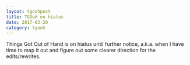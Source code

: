 ```yaml
---
layout: tgoohpost
title: TGOoH on hiatus
date: 2017-03-20
category: tgooh
---
```


Things Got Out of Hand is on hiatus until further notice, a.k.a. when I have time to map it out and figure out some clearer direction for the edits/rewrites.
